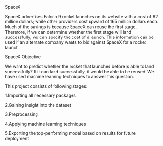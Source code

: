 SpaceX

SpaceX advertises Falcon 9 rocket launches on its website with a cost of 62 million dollars; while other providers cost upward of 165 million dollars each. Much of the savings is because SpaceX can reuse the first stage. Therefore, if we can determine whether the first stage will land successfully, we can specify the cost of a launch. This information can be used if an alternate company wants to bid against SpaceX for a rocket launch.

SpaceX Objective

We want to predict whether the rocket that launched before is able to land successfully? If it can land successfully, it would be able to be reused. We have used machine learning techniques to answer this question.

This project consists of following stages:

1.Importing all necessary packages

2.Gaining insight into the dataset

3.Preprocessing

4.Applying machine learning techniques

5.Exporting the top-performing model based on results for future deployment

